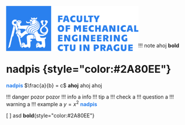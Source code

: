 <body>    
    <div>
        <img src="Images\CTU_logo_banner.png" width="360" align="left"/>
    </div><br><br><br><br>
</body>
<br>

!!! note ahoj
**bold**
# nadpis {style="color:#2A80EE"}
<b style="color:#2a80ee"> nadpis </b>
$\frac{a}{b} = c$
**ahoj** ahoj ahoj


!!! danger pozor
    pozor
!!! info a
    info
!!! tip a
!!! check a
!!! question a
!!! warning a
!!! example a
    $y=x^2$
<b style="color:#2A80EE;fontsize=40px">nadpis</b>

[ ] asd
**bold**{style="color:#2A80EE"}